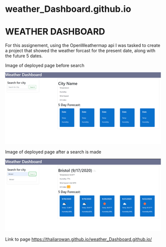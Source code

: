 # weather_Dashboard.github.io
# WEATHER DASHBOARD

 For this assignement, using the OpenWeathermap api I was tasked to create a project that showed the weather forcast for the present date, along with the future 5 dates.

Image of deployed page before search

![](./assets/img1.png)

Image of deployed page after a search is made

![](./assets/img2.png)

Link to page https://thaliarowan.github.io/weather_Dashboard.github.io/
